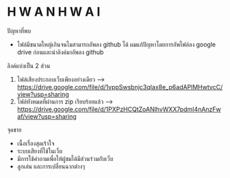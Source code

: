 # H W A N H W A I

ปัญหาที่พบ
- ไฟล์มีขนาดใหญ์เกินจนไมสามารถอัพลง github ได้ ผมแก้ปัญหาโดยการอัพไฟล์ลง google drive ก่อนและนำลิงค์มาอัพลง github 

ลิงค์แบ่งเป็น 2 ส่วน
1. ไฟล์เสียงประกอบเว็บเพียงอย่างเดียว       -->  https://drive.google.com/file/d/1vppSwsbnjc3qIax8e_p6adAPlMHwtvcC/view?usp=sharing  
2. ไฟล์ทังหมดที่ผ่านการ zip เรียบร้อยแล้ว   -->  https://drive.google.com/file/d/1PXPzHCQtZoANlhvWXX7pdmI4nAnzFwaf/view?usp=sharing

จุดขาย
- เนื้อเรื่องสุดเร้าใจ
- ระบบเสียงที่ใช้ในเว็บ
- มีการใช้คำถามเพื่อให้ผู้ชมได้มีส่วนร่วมกับเว็บ
- ลูกเล่น และการเปลี่ยนฉากต่างๆ
